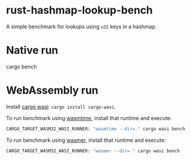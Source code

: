# rust-hashmap-lookup-bench
A simple benchmark for lookups using `u32` keys in a hashmap.

# Native run
cargo bench

# WebAssembly run
Install [cargo wasi](https://github.com/bytecodealliance/cargo-wasi): `cargo install cargo-wasi`.

To run benchmark using [wasmtime](https://wasmtime.dev/), install that runtime and execute:

```sh
CARGO_TARGET_WASM32_WASI_RUNNER: "wasmtime --dir=." cargo wasi bench
```

To run benchmark using [wasmer](https://wasmer.io/), install that runtime and execute:

```sh
CARGO_TARGET_WASM32_WASI_RUNNER: "wasmer --dir=." cargo wasi bench
```


